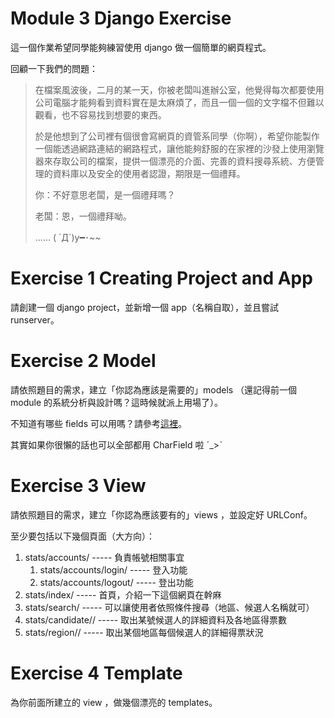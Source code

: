 # Module 3 Django Exercise

這一個作業希望同學能夠練習使用 django 做一個簡單的網頁程式。

回顧一下我們的問題：

>在檔案風波後，二月的某一天，你被老闆叫進辦公室，他覺得每次都要使用公司電腦才能夠看到資料實在是太麻煩了，而且一個一個的文字檔不但難以觀看，也不容易找到想要的東西。
>
>於是他想到了公司裡有個很會寫網頁的資管系同學（你啊），希望你能製作一個能透過網路連結的網路程式，讓他能夠舒服的在家裡的沙發上使用瀏覽器來存取公司的檔案，提供一個漂亮的介面、完善的資料搜尋系統、方便管理的資料庫以及安全的使用者認證，期限是一個禮拜。
>
>你：不好意思老闆，是一個禮拜嗎？
>
>老闆：恩，一個禮拜呦。
> 
> ...... ( ´Д`)y━･~~


# Exercise 1 Creating Project and App

請創建一個 django project，並新增一個 app（名稱自取），並且嘗試 runserver。

# Exercise 2 Model

請依照題目的需求，建立「你認為應該是需要的」models （還記得前一個 module 的系統分析與設計嗎？這時候就派上用場了）。

不知道有哪些 fields 可以用嗎？請參考[這裡](https://docs.djangoproject.com/es/1.9/ref/models/fields/)。

其實如果你很懶的話也可以全部都用 CharField 啦 ˊ_>ˋ

# Exercise 3 View

請依照題目的需求，建立「你認為應該要有的」views ，並設定好 URLConf。

至少要包括以下幾個頁面（大方向）：

1. stats/accounts/ ----- 負責帳號相關事宜
    1. stats/accounts/login/  ----- 登入功能
    1. stats/accounts/logout/ ----- 登出功能
1. stats/index/    ----- 首頁，介紹一下這個網頁在幹麻
1. stats/search/   ----- 可以讓使用者依照條件搜尋（地區、候選人名稱就可）
1. stats/candidate/<candidate number>/ ----- 取出某號候選人的詳細資料及各地區得票數
1. stats/region/<region name>/  ----- 取出某個地區每個候選人的詳細得票狀況

# Exercise 4 Template

為你前面所建立的 view ，做幾個漂亮的 templates。


